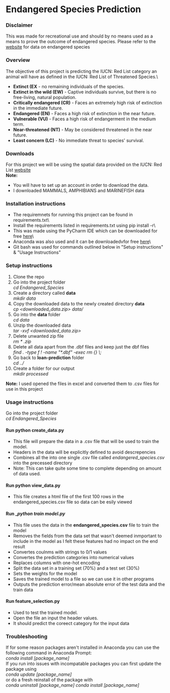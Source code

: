 # Endangered Species Prediction

### Disclaimer
This was made for recreational use and should by no means used as a means to prove the outcome of endangered species.
Please refer to the [website](https://www.iucnredlist.org/) for data on endangered species

### Overview
The objective of this project is predicting the IUCN: Red List category an animal will have as defined in the IUCN: Red List of Threatened Species.\
- __Extinct (EX__ 				- no remaining individuals of the species.
- __Extinct in the wild (EW)__ 	- Captive individuals survive, but there is no free-living, natural population.
- __Critically endangered (CR)__ 	- Faces an extremely high risk of extinction in the immediate future.
- __Endangered (EN)__ 			- Faces a high risk of extinction in the near future.
- __Vulnerable (VU)__ 			- Faces a high risk of endangerment in the medium term.
- __Near-threatened (NT)__ 		- May be considered threatened in the near future.
- __Least concern (LC)__ 			- No immediate threat to species' survival.

### Downloads
For this project we will be using the spatial data provided on the IUCN: Red List [website](https://www.iucnredlist.org/resources/spatial-data-download)\
__Note:__ 
- You will have to set up an account in order to download the data.
- I downloaded MAMMALS, AMPHIBIANS and MARINEFISH data

### Installation instructions
- The requiremnets for running this project can be found in requirements.txt\
- Install the requirements listed in requirements.txt using pip install -r\
- This was made using the PyCharm IDE which can be downloaded for free [here](https://www.jetbrains.com/pycharm/download/#section=windows)\
- Anaconda was also used and it can be downloadedvfor free [here](https://www.anaconda.com/download/)\
- Git bash was used for commands outlined below in "Setup instructions" & "Usage Instructions"


### Setup instructions
1. Clone the repo
2. Go into the project folder\
 *cd Endangered_Species*
3. Create a directory called __data__\
 *mkdir data*
4. Copy the downloaded data to the newly created directory __data__\
 *cp <path to dir><downloaded_data.zip> data/*
5. Go into the __data__ folder\
 *cd data*
6. Unzip the downloaded data\
 *tar -xvf <downloaded_data.zip>*
7. Delete unwanted zip file\
 *rm * .zip*
8. Delete all data apart from the .dbf files and keep just the dbf files\
 *find . -type f ! -name "&ast;.dbf" -exec rm {} \\;*
9. Go back to __loan-prediction__ folder\
 *cd ../*
10. Create a folder for our output\
 *mkdir processed*

__Note:__ I used opened the files in excel and converted them to .csv files for use in this project

### Usage instructions
Go into the project folder\
*cd Endangered_Species*

#### Run __python create_data.py__
- This file will prepare the data in a .csv file that will be used to train the model.
- Headers in the data will be explicitly defined to avoid descrepencies
- Combines all the into one single .csv file called *endangered_species.csv* into the precessed directory
- Note: This can take quite some time to complete depending on amount of data used.

#### Run __python view_data.py__
- This file creates a html file of the first 100 rows in the endangered_species.csv file so data can be esily viewed

#### Run __python train _model.py__
- This file uses the data in the __endangered_species.csv__ file to train the model
- Removes the fields from the data set that wasn't deemed inmportant to include in the model as I felt these features had no impact on the end result
- Convertes coulnms with strings to 0/1 values
- Convertes the prediction categories into numerical values
- Replaces columns with one-hot encoding
- Split the data set in a training set (70%) and a test set (30%)
- Sets the weights for the model
- Saves the trained model to a file so we can use it in other programs
- Outputs the prediction error/mean absolute error of the test data and the train data
	
#### Run __feature_selection.py__
- Used to test the trained model.
- Open the file an input the header values.
- It should predict the coreect category for the input data



### Troubleshooting
If for some reason packages aren't installed in Anaconda you can use the following command in Anaconda Prompt:\
*conda install [package_name]*\
If you run into issues with incompatable packages you can first update the package using\
*conda update [package_name]*\
or do a fresh reinstall of the package with\
*conda uninstall [package_name]*
*conda install [package_name]*

